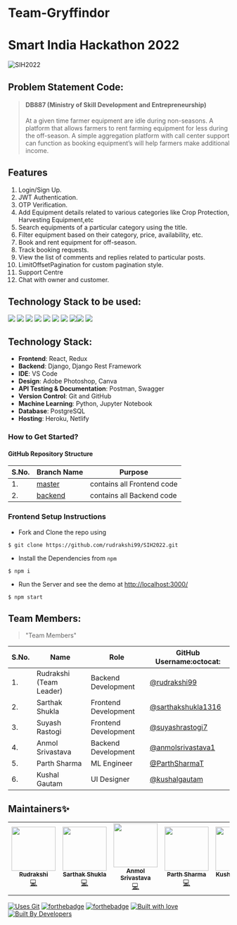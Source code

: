 # Team-Gryffindor
# Smart India Hackathon 2022
![SIH2022](https://user-images.githubusercontent.com/55245862/156772177-691163b0-a0b0-4102-a945-37b4f281e4c4.jpeg)
## Problem Statement Code: 
> #### DB887 (Ministry of Skill Development and Entrepreneurship)
> At a given time farmer equipment are idle during non-seasons. A platform that allows farmers to rent farming equipment for less during the off-season. A simple aggregation platform with call center support can function as booking equipment’s will help farmers make additional income.

## Features

1. Login/Sign Up.
2. JWT Authentication.
3. OTP Verification.
4. Add Equipment details related to various categories like Crop Protection, Harvesting Equipment,etc
5. Search equipments of a particular category using the title.
6. Filter equipment based on their category, price, availability, etc.
7. Book and rent equipment for off-season.
8. Track booking requests.
10. View the list of comments and replies related to particular posts.
11. LimitOffsetPagination for custom pagination style.
12. Support Centre
13. Chat with owner and customer.


## Technology Stack to be used:

<img src="https://img.shields.io/badge/html5%20-%23E34F26.svg?&style=for-the-badge&logo=html5&logoColor=white"/> <img src="https://img.shields.io/badge/css3%20-%231572B6.svg?&style=for-the-badge&logo=css3&logoColor=white"/> <img src="https://img.shields.io/badge/javascript%20-%23323330.svg?&style=for-the-badge&logo=javascript&logoColor=%23F7DF1E"/> <img src="https://img.shields.io/badge/Tailwind_CSS-38B2AC?style=for-the-badge&logo=tailwind-css&logoColor=white"/>  <img src="https://img.shields.io/badge/React-20232A?style=for-the-badge&logo=react&logoColor=61DAFB"/> <img src="https://img.shields.io/badge/Redux-764ABC?style=for-the-badge&logo=redux&logoColor=white"/> <img src="https://img.shields.io/badge/React_Router-CA4245?style=for-the-badge&logo=react-router&logoColor=white"/>  <img src="https://img.shields.io/badge/markdown-%23000000.svg?&style=for-the-badge&logo=markdown&logoColor=white"/><img src="https://img.shields.io/badge/github%20-%23121011.svg?&style=for-the-badge&logo=github&logoColor=white"/> <img src="https://img.shields.io/badge/Netlify-00C7B7?style=for-the-badge&logo=netlify&logoColor=white"/>

## Technology Stack:
- **Frontend**: React, Redux
- **Backend**: Django, Django Rest Framework
- **IDE**: VS Code
- **Design**: Adobe Photoshop, Canva
- **API Testing & Documentation**: Postman, Swagger
- **Version Control**: Git and GitHub
- **Machine Learning**: Python, Jupyter Notebook
- **Database**: PostgreSQL
- **Hosting**: Heroku, Netlify

### How to Get Started?

#### GitHub Repository Structure


| S.No. | Branch Name                                                                  | Purpose                       |
| ----- | ---------------------------------------------------------------------------- | ----------------------------- |
| 1.    | [master](https://github.com/rudrakshi99/SIH2022/tree/master)                 | contains all Frontend code    |
| 2.    | [backend](https://github.com/rudrakshi99/SIH2022/tree/backend)               | contains all Backend code     |

### Frontend Setup Instructions

- Fork and Clone the repo using
```
$ git clone https://github.com/rudrakshi99/SIH2022.git
```
- Install the Dependencies from `npm`
```
$ npm i
```
- Run the Server and see the demo at [http://localhost:3000/](http://localhost:3000/)
```
$ npm start
```

## Team Members:

> "Team Members"

| S.No. | Name | Role | GitHub Username:octocat: |
| --------------- | --------------- | --------------- | --------------- |
| 1. | Rudrakshi (Team Leader) | Backend Development| [@rudrakshi99](https://github.com/rudrakshi99)  |
| 2. | Sarthak Shukla | Frontend Development | [@sarthakshukla1316](https://github.com/sarthakshukla1316) |
| 3. | Suyash Rastogi | Frontend Development | [@suyashrastogi7](https://github.com/suyashrastogi7) |
| 4. | Anmol Srivastava | Backend Development| [@anmolsrivastava1](https://github.com/anmolsrivastava1)  |
| 5. | Parth Sharma | ML Engineer | [@ParthSharmaT](https://github.com/ParthSharmaT)  |
| 6. | Kushal Gautam | UI Designer | [@kushalgautam](https://github.com/kushalgautam)  |

## Maintainers✨

<table>
  <tbody><tr>
    <td align="center"><a href="https://github.com/rudrakshi99"><img alt="" src="https://avatars.githubusercontent.com/rudrakshi99" width="100px;"><br><sub><b>Rudrakshi</b></sub></a><br><a href="https://github.com/rudrakshi99/SIH2022/commits/backend?author=rudrakshi99" title="Code">💻</a></td>
    <td align="center"><a href="https://github.com/sarthakshukla1316"><img alt="" src="https://avatars.githubusercontent.com/sarthakshukla1316" width="100px;"><br><sub><b>Sarthak Shukla </b></sub></a><br><a href="https://github.com/rudrakshi99/SIH2022/commits?author=sarthakshukla1316" title="Code">💻</a></td>
    <td align="center"><a href="https://github.com/anmolsrivastava1"><img alt="" src="https://avatars.githubusercontent.com/anmolsrivastava1" width="100px;"><br><sub><b>Anmol Srivastava </b></sub></a><br><a href="https://github.com/rudrakshi99/SIH2022/commits/backend?author=anmolsrivastava1" title="Code">💻</a></td>
    <td align="center"><a href="https://github.com/ParthSharmaT"><img alt="" src="https://avatars.githubusercontent.com/ParthSharmaT" width="100px;"><br><sub><b>Parth Sharma </b></sub></a><br><a href="https://github.com/rudrakshi99/SIH2022/commits/vociecallapi" title="Code">💻</a></td>
    <td align="center"><a href="https://github.com/kushalgautam"><img alt="" src="https://avatars.githubusercontent.com/kushalgautam" width="100px;"><br><sub><b>Kushal Gautam </b></sub></a><br><a href="https://github.com/rudrakshi99/SIH2022/" title="Code">💻</a></td>
    <td align="center"><a href="https://github.com/suyashrastogi7"><img alt="" src="https://avatars.githubusercontent.com/suyashrastogi7" width="100px;"><br><sub><b>Suyash Rastogi </b></sub></a><br><a href="https://github.com/rudrakshi99/SIH2022/commits/master?author=suyashrastogi7" title="Code">💻</a></td>
  </tr>
</tbody></table>

[![Uses Git](https://forthebadge.com/images/badges/uses-git.svg)](https://github.com/rudrakshi99/SIH2022.git) 
[![forthebadge](https://forthebadge.com/images/badges/made-with-javascript.svg)](https://github.com/rudrakshi99/SIH2022.git)
[![forthebadge](https://forthebadge.com/images/badges/made-with-python.svg)](https://github.com/rudrakshi99/SIH2022.git)
[![Built with love](https://forthebadge.com/images/badges/built-with-love.svg)](https://github.com/rudrakshi99/SIH2022.git) [![Built By Developers](https://forthebadge.com/images/badges/built-by-developers.svg)](https://github.com/rudrakshi99/SIH2022.git) 
